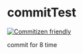 # commitTest
[![Commitizen friendly](https://img.shields.io/badge/commitizen-friendly-brightgreen.svg)](http://commitizen.github.io/cz-cli/)


commit for 8 time
